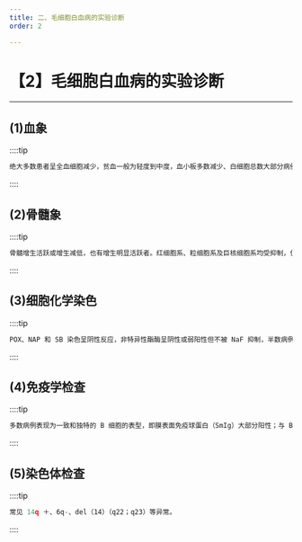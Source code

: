 ```yaml
---
title: 二、毛细胞白血病的实验诊断
order: 2

---
```


# 【2】毛细胞白血病的实验诊断

<kaodian :text="'血液学检验记忆卡'" />

<!-- ###### 第二十章 特殊类型白血病

> 临床血液学检验 -->

<beitiX/>

---

## (1)血象

<son :text="'血液学检验记忆卡'" text1="(1)血象" :textOption="[['掌握','基础知识','专业知识'],['掌握','相关专业知识','专业知识'],['掌握','相关专业知识','专业知识']]" />

::::tip

```js
绝大多数患者呈全血细胞减少，贫血一般为轻度到中度，血小板多数减少、白细胞总数大部分病例减低，淋巴细胞相对增高，且有特征性的多毛细胞出现。多毛细胞具有以下特点：胞体大小不一，呈圆或多角形，直径为 10 ～ 20μm（似大淋巴细胞），毛发突出的特点是边缘不整齐，呈锯齿状或伪足状，有许多不规则纤绒毛突起，但有时不显著，而在活体染色时更为明显。

```

::::

## (2)骨髓象

<son :text="'血液学检验记忆卡'" text1="(2)骨髓象" :textOption="[['掌握','基础知识','专业知识'],['掌握','专业知识','专业实践能力'],['掌握','专业知识','专业实践能力']]" />

::::tip

```js
骨髓增生活跃或增生减低，也有增生明显活跃者。红细胞系、粒细胞系及巨核细胞系均受抑制，但以粒细胞系抑制更显著。淋巴细胞相对增多。浆细胞增多，可见到较多的典型多毛细胞。约有 48%～ 60%的病例骨髓穿刺呈“干抽”，这与其他浸润骨的恶性细胞不同。也是诊断特点之一。

```

::::

## (3)细胞化学染色

<son :text="'血液学检验记忆卡'" text1="(3)细胞化学染色" :textOption="[['掌握','基础知识','专业知识'],['掌握','专业知识','专业实践能力'],['掌握','专业知识','专业实践能力']]" />

::::tip

```js
POX、NAP 和 SB 染色呈阴性反应，非特异性酯酶呈阴性或弱阳性但不被 NaF 抑制，半数病例 PAS 染色阳性。具有特征性的染色是 `ACP 染色阳性`，`不被左旋（L）酒石酸抑制（TRAP）`，阳性率达 41%～ 100%。

```

::::

## (4)免疫学检查

<son :text="'血液学检验记忆卡'" text1="(4)免疫学检查" :textOption="[['了解','基础知识','专业知识'],['了解','基础知识','相关专业知识'],['掌握','基础知识','相关专业知识']]" />

::::tip

```js
多数病例表现为一致和独特的 B 细胞的表型，即膜表面免疫球蛋白（SmIg）大部分阳性；与 B 细胞特异的单抗反应，较特异单抗有 CD22 ＋、D11 ＋、Ahc2 ＋及新单抗 βLy7 ＋。

```

::::

## (5)染色体检查

<son :text="'血液学检验记忆卡'" text1="(5)染色体检查" :textOption="[['了解','基础知识','专业知识'],['了解','基础知识','相关专业知识'],['了解','基础知识','相关专业知识']]" />

::::tip

```js
常见 14q ＋、6q-、del（14）（q22；q23）等异常。

```

::::

<!-- ## (6)电子显微镜检查

<son :text="'血液学检验记忆卡'" text1="(6)电子显微镜检查" :textOption="[['了解','基础知识','专业知识'],['了解','基础知识','相关专业知识'],['了解','基础知识','相关专业知识']]" /> -->
